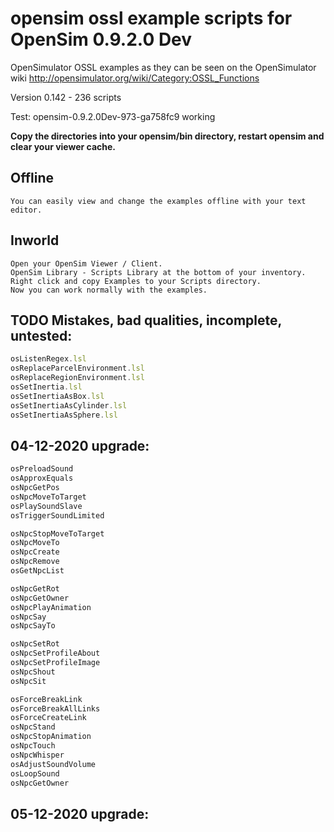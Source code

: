 # opensim ossl example scripts for OpenSim 0.9.2.0 Dev

OpenSimulator OSSL examples as they can be seen on the OpenSimulator wiki http://opensimulator.org/wiki/Category:OSSL_Functions

Version 0.142 - 236 scripts

Test: opensim-0.9.2.0Dev-973-ga758fc9 working

**Copy the directories into your opensim/bin directory, restart opensim and clear your viewer cache.**

## Offline
    You can easily view and change the examples offline with your text editor.

## Inworld
    Open your OpenSim Viewer / Client.
    OpenSim Library - Scripts Library at the bottom of your inventory.
    Right click and copy Examples to your Scripts directory.
    Now you can work normally with the examples.

## TODO Mistakes, bad qualities, incomplete, untested:

```javascript
osListenRegex.lsl
osReplaceParcelEnvironment.lsl
osReplaceRegionEnvironment.lsl
osSetInertia.lsl
osSetInertiaAsBox.lsl
osSetInertiaAsCylinder.lsl
osSetInertiaAsSphere.lsl
```
## 04-12-2020 upgrade:
```javascript
osPreloadSound
osApproxEquals
osNpcGetPos
osNpcMoveToTarget
osPlaySoundSlave
osTriggerSoundLimited

osNpcStopMoveToTarget
osNpcMoveTo
osNpcCreate
osNpcRemove
osGetNpcList

osNpcGetRot
osNpcGetOwner
osNpcPlayAnimation
osNpcSay
osNpcSayTo

osNpcSetRot
osNpcSetProfileAbout
osNpcSetProfileImage
osNpcShout
osNpcSit

osForceBreakLink
osForceBreakAllLinks
osForceCreateLink
osNpcStand
osNpcStopAnimation
osNpcTouch
osNpcWhisper
osAdjustSoundVolume
osLoopSound
osNpcGetOwner
```
## 05-12-2020 upgrade:
